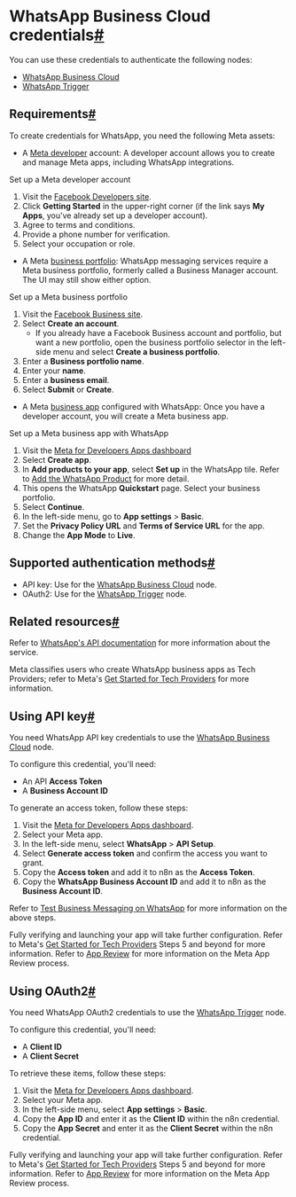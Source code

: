 [](https://github.com/n8n-io/n8n-docs/edit/main/docs/integrations/builtin/credentials/whatsapp.md "Edit this page")

# WhatsApp Business Cloud credentials[#](#whatsapp-business-cloud-credentials "Permanent link")

You can use these credentials to authenticate the following nodes:

*   [WhatsApp Business Cloud](../../app-nodes/n8n-nodes-base.whatsapp/)
*   [WhatsApp Trigger](../../trigger-nodes/n8n-nodes-base.whatsapptrigger/)

## Requirements[#](#requirements "Permanent link")

To create credentials for WhatsApp, you need the following Meta assets:

*   A [Meta developer](https://developers.facebook.com/docs/development/register) account: A developer account allows you to create and manage Meta apps, including WhatsApp integrations.

Set up a Meta developer account

1.  Visit the [Facebook Developers site](https://developers.facebook.com).
2.  Click **Getting Started** in the upper-right corner (if the link says **My Apps**, you've already set up a developer account).
3.  Agree to terms and conditions.
4.  Provide a phone number for verification.
5.  Select your occupation or role.

*   A Meta [business portfolio](https://www.facebook.com/business/help/1710077379203657?id=180505742745347): WhatsApp messaging services require a Meta business portfolio, formerly called a Business Manager account. The UI may still show either option.

Set up a Meta business portfolio

1.  Visit the [Facebook Business site](https://business.facebook.com).
2.  Select **Create an account**.
    *   If you already have a Facebook Business account and portfolio, but want a new portfolio, open the business portfolio selector in the left-side menu and select **Create a business portfolio**.
3.  Enter a **Business portfolio name**.
4.  Enter your **name**.
5.  Enter a **business email**.
6.  Select **Submit** or **Create**.

*   A Meta [business app](https://developers.facebook.com/docs/development/create-an-app/) configured with WhatsApp: Once you have a developer account, you will create a Meta business app.

Set up a Meta business app with WhatsApp

1.  Visit the [Meta for Developers Apps dashboard](https://developers.facebook.com/apps/)
2.  Select **Create app**.
3.  In **Add products to your app**, select **Set up** in the WhatsApp tile. Refer to [Add the WhatsApp Product](https://developers.facebook.com/docs/whatsapp/solution-providers/get-started-for-tech-providers#step-3--add-the-whatsapp-product) for more detail.
4.  This opens the WhatsApp **Quickstart** page. Select your business portfolio.
5.  Select **Continue**.
6.  In the left-side menu, go to **App settings** > **Basic**.
7.  Set the **Privacy Policy URL** and **Terms of Service URL** for the app.
8.  Change the **App Mode** to **Live**.

## Supported authentication methods[#](#supported-authentication-methods "Permanent link")

*   API key: Use for the [WhatsApp Business Cloud](../../app-nodes/n8n-nodes-base.whatsapp/) node.
*   OAuth2: Use for the [WhatsApp Trigger](../../trigger-nodes/n8n-nodes-base.whatsapptrigger/) node.

## Related resources[#](#related-resources "Permanent link")

Refer to [WhatsApp's API documentation](https://developers.facebook.com/docs/whatsapp/#platform-apis) for more information about the service.

Meta classifies users who create WhatsApp business apps as Tech Providers; refer to Meta's [Get Started for Tech Providers](https://developers.facebook.com/docs/whatsapp/solution-providers/get-started-for-tech-providers) for more information.

## Using API key[#](#using-api-key "Permanent link")

You need WhatsApp API key credentials to use the [WhatsApp Business Cloud](../../app-nodes/n8n-nodes-base.whatsapp/) node.

To configure this credential, you'll need:

*   An API **Access Token**
*   A **Business Account ID**

To generate an access token, follow these steps:

1.  Visit the [Meta for Developers Apps dashboard](https://developers.facebook.com/apps/).
2.  Select your Meta app.
3.  In the left-side menu, select **WhatsApp** > **API Setup**.
4.  Select **Generate access token** and confirm the access you want to grant.
5.  Copy the **Access token** and add it to n8n as the **Access Token**.
6.  Copy the **WhatsApp Business Account ID** and add it to n8n as the **Business Account ID**.

Refer to [Test Business Messaging on WhatsApp](https://developers.facebook.com/docs/whatsapp/solution-providers/become-a-tech-provider-legacy-flow#step-4--test-business-messaging-on-whatsapp) for more information on the above steps.

Fully verifying and launching your app will take further configuration. Refer to Meta's [Get Started for Tech Providers](https://developers.facebook.com/docs/whatsapp/solution-providers/become-a-tech-provider-legacy-flow#step-5--scale-your-solution) Steps 5 and beyond for more information. Refer to [App Review](https://developers.facebook.com/docs/resp-plat-initiatives/app-review) for more information on the Meta App Review process.

## Using OAuth2[#](#using-oauth2 "Permanent link")

You need WhatsApp OAuth2 credentials to use the [WhatsApp Trigger](../../trigger-nodes/n8n-nodes-base.whatsapptrigger/) node.

To configure this credential, you'll need:

*   A **Client ID**
*   A **Client Secret**

To retrieve these items, follow these steps:

1.  Visit the [Meta for Developers Apps dashboard](https://developers.facebook.com/apps/).
2.  Select your Meta app.
3.  In the left-side menu, select **App settings** > **Basic**.
4.  Copy the **App ID** and enter it as the **Client ID** within the n8n credential.
5.  Copy the **App Secret** and enter it as the **Client Secret** within the n8n credential.

Fully verifying and launching your app will take further configuration. Refer to Meta's [Get Started for Tech Providers](https://developers.facebook.com/docs/whatsapp/solution-providers/become-a-tech-provider-legacy-flow#step-5--scale-your-solution) Steps 5 and beyond for more information. Refer to [App Review](https://developers.facebook.com/docs/resp-plat-initiatives/app-review) for more information on the Meta App Review process.
